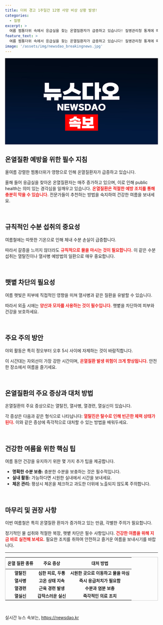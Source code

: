 ```yaml
---
title: 더위 경고 1주일간 12명 사망 비상 상황 발생!
categories:
  - 질병
excerpt: >
  여름 찜통더위 속에서 응급실을 찾는 온열질환자가 급증하고 있습니다! 질병관리청 통계에 따르면, 올해만 2000명을 넘겼고, 사망자도 증가세. 물을 자주 마시고 햇볕을 피하는 것이 필수입니다. 안전을 위한 필독 정보, 클릭해 확인하세요!
feature_text: >
  여름 찜통더위 속에서 응급실을 찾는 온열질환자가 급증하고 있습니다! 질병관리청 통계에 따르면, 올해만 2000명을 넘겼고, 사망자도 증가세. 물을 자주 마시고 햇볕을 피하는 것이 필수입니다. 안전을 위한 필독 정보, 클릭해 확인하세요!
image: '/assets/img/newsdao_breakingnews.jpg'
---
```


<p><img src="/assets/img/newsdao_breakingnews.jpg" alt="firstkoreanews 속보" /></p>

<h2 data-ke-size="size26">온열질환 예방을 위한 필수 지침</h2>

<p data-ke-size="size16">올여름 강렬한 찜통더위가 영향으로 인해 온열질환자가 급증하고 있습니다. </p>

<p data-ke-size="size16">올해 들어 응급실을 찾아온 온열질환자는 매주 증가하고 있으며, 이로 인해 public health는 의미 있는 경각심을 일깨우고 있습니다. <b><span style="color: #ee2323;">온열질환은 적절한 예방 조치를 통해 충분히 막을 수 있습니다.</span></b> 전문가들이 추천하는 방법을 숙지하여 건강한 여름을 보내세요.</p>

<p data-ke-size="size16">&nbsp;</p>

<h2 data-ke-size="size26">규칙적인 수분 섭취의 중요성</h2>

<p data-ke-size="size16">여름철에는 따뜻한 기온으로 인해 체내 수분 손실이 급증합니다. </p>

<p data-ke-size="size16">따라서 갈증을 느끼지 않더라도 <b><span style="color: #ee2323;">규칙적으로 물을 마시는 것이 필요합니다.</span></b> 이 같은 수분 섭취는 열탈진이나 열사병 예방법의 일환으로 매우 중요합니다.</p>

<p data-ke-size="size16">&nbsp;</p>

<h2 data-ke-size="size26">햇볕 차단의 필요성</h2>

<p data-ke-size="size16">여름 햇빛은 피부에 직접적인 영향을 미쳐 열사병과 같은 질환을 유발할 수 있습니다. </p>

<p data-ke-size="size16">따라서 외출 시에는 <b><span style="color: #ee2323;">양산과 모자를 사용하는 것이 필수입니다.</span></b> 햇볕을 차단하여 피부와 건강을 보호하세요.</p>

<p data-ke-size="size16">&nbsp;</p>

<h2 data-ke-size="size26">주요 주의 방안</h2>

<p data-ke-size="size16">야외 활동은 특히 정오부터 오후 5시 사이에 자제하는 것이 바람직합니다. </p>

<p data-ke-size="size16">이 시간대는 자외선이 가장 강한 시간이며, <b><span style="color: #ee2323;">온열질환 발생 위험이 크게 향상됩니다.</span></b> 안전한 장소에서 여름을 즐기세요.</p>

<p data-ke-size="size16">&nbsp;</p>

<h2 data-ke-size="size26">온열질환의 주요 증상과 대처 방법</h2>

<p data-ke-size="size16">온열질환의 주요 증상으로는 열탈진, 열사병, 열경련, 열실신이 있습니다. </p>

<p data-ke-size="size16">각 증상은 다음과 같은 형식으로 나타납니다: <b><span style="color: #ee2323;">열탈진은 탈수로 인해 빈곤한 체력 상태가 된다.</span></b> 이와 같은 증상에 즉각적으로 대처할 수 있는 방법을 배워두세요.</p>

<p data-ke-size="size16">&nbsp;</p>

<h2 data-ke-size="size26">건강한 여름을 위한 핵심 팁</h2>

<p data-ke-size="size16">여름 동안 건강을 유지하기 위한 몇 가지 추가 팁을 제공합니다. </p>

<ul>
    <li><b>명확한 수분 보충:</b> 충분한 수분을 보충하는 것은 필수적입니다.</li>
    <li><b>실내 활동:</b> 가능하다면 시원한 실내에서 시간을 보내세요.</li>
    <li><b>체온 관리:</b> 평상시 체온을 체크하고 과도한 더위에 노출되지 않도록 주의합니다.</li>
</ul>

<p data-ke-size="size16">&nbsp;</p>

<h2 data-ke-size="size26">마무리 및 권장 사항</h2>

<p data-ke-size="size16">이번 여름철은 특히 온열질환 환자가 증가하고 있는 만큼, 각별한 주의가 필요합니다. </p>

<p data-ke-size="size16">정기적인 물 섭취와 적절한 복장, 햇볕 차단은 필수 사항입니다. <b><span style="color: #ee2323;">건강한 여름을 위해 지금 바로 실천해 보세요.</span></b> 필요한 조치를 취하여 안전하고 즐거운 여름을 보내시기를 바랍니다.</p>

<hr />

<table style="width: 100%; border: 1px solid #ccc;">
    <thead>
        <tr>
            <th style="text-align: center; height: 30px;"><b>온열 질환 종류</b></th>
            <th style="text-align: center; height: 30px;"><b>주요 증상</b></th>
            <th style="text-align: center; height: 30px;"><b>대처 방법</b></th>
        </tr>
    </thead>
    <tbody>
        <tr>
            <td style="text-align: center; height: 17px;"><b>열탈진</b></td>
            <td style="text-align: center; height: 17px;"><b>심한 피로, 두통</b></td>
            <td style="text-align: center; height: 17px;"><b>시원한 곳으로 이동하고 물을 마심</b></td>
        </tr>
        <tr>
            <td style="text-align: center; height: 17px;"><b>열사병</b></td>
            <td style="text-align: center; height: 17px;"><b>고온 상태 지속</b></td>
            <td style="text-align: center; height: 17px;"><b>즉시 응급처치가 필요함</b></td>
        </tr>
        <tr>
            <td style="text-align: center; height: 17px;"><b>열경련</b></td>
            <td style="text-align: center; height: 17px;"><b>근육 경련 발생</b></td>
            <td style="text-align: center; height: 17px;"><b>수분과 염분 보충</b></td>
        </tr>
        <tr>
            <td style="text-align: center; height: 17px;"><b>열실신</b></td>
            <td style="text-align: center; height: 17px;"><b>갑작스러운 실신</b></td>
            <td style="text-align: center; height: 17px;"><b>즉각적인 의료 조치</b></td>
        </tr>
    </tbody>
</table>

<p data-ke-size="size16">&nbsp;</p>
실시간 뉴스 속보는, <a href="https://newsdao.kr" rel="dofollow">https://newsdao.kr</a>


